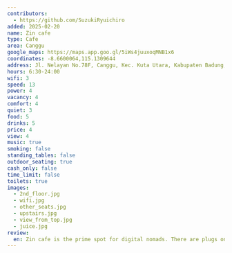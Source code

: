 ```yaml
---
contributors:
  - https://github.com/SuzukiRyuichiro
added: 2025-02-20
name: Zin cafe
type: Cafe
area: Canggu
google_maps: https://maps.app.goo.gl/5iWs4juuxoqMNB1x6
coordinates: -8.6600064,115.1309644
address: Jl. Nelayan No.78F, Canggu, Kec. Kuta Utara, Kabupaten Badung, Bali
hours: 6:30-24:00
wifi: 3
speed: 13
power: 4
vacancy: 4
comfort: 4
quiet: 3
food: 5
drinks: 5
price: 4
view: 4
music: true
smoking: false
standing_tables: false
outdoor_seating: true
cash_only: false
time_limit: false
toilets: true
images:
  - 2nd_floor.jpg
  - wifi.jpg
  - other_seats.jpg
  - upstairs.jpg
  - view_from_top.jpg
  - juice.jpg
review:
  en: Zin cafe is the prime spot for digital nomads. There are plugs on most of the seats upstairs, you can order food and drinks via the QR code and they are all delicious. You could simpluy use them as a restaurant after a day on the beach, or you could stay there foreever and work. WiFi is just a bit slow but definitely workable.
---
```

